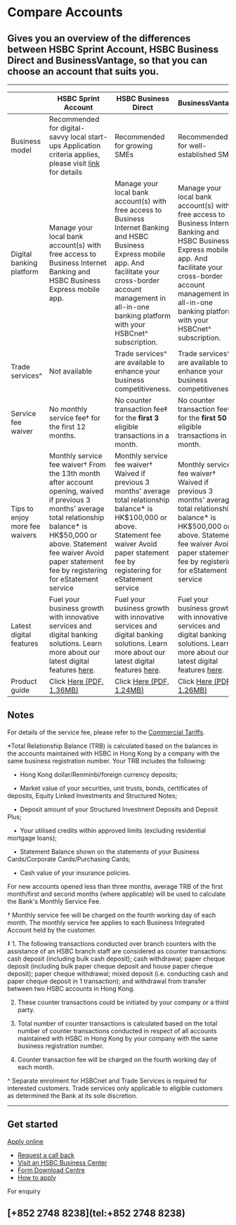 # Compare Accounts

## Gives you an overview of the differences between HSBC Sprint Account, HSBC Business Direct and BusinessVantage, so that you can choose an account that suits you.

---

|  | **HSBC Sprint Account** | **HSBC Business Direct** | **BusinessVantage** |
| --- | --- | --- | --- |
| Business model | Recommended for digital-savvy local start-ups  Application criteria applies, please visit [link](/en-gb/products/hsbc-sprint-account) for details | Recommended for growing SMEs | Recommended for well-established SMEs |
| Digital banking platform | Manage your local bank account(s) with free access to Business Internet Banking and HSBC Business Express mobile app. | Manage your local bank account(s) with free access to Business Internet Banking and HSBC Business Express mobile app. And facilitate your cross-border account management in all-in-one banking platform with your HSBCnet^ subscription. | Manage your local bank account(s) with free access to Business Internet Banking and HSBC Business Express mobile app. And facilitate your cross-border account management in all-in-one banking platform with your HSBCnet^ subscription. |
| Trade services^ | Not available | Trade services^ are available to enhance your business competitiveness. | Trade services^ are available to enhance your business competitiveness. |
| Service fee waiver | No monthly service fee† for the first 12 months. | No counter transaction fee‡ for the **first 3** eligible transactions in a month. | No counter transaction fee‡ for the **first 50** eligible transactions in a month. |
| Tips to enjoy more fee waivers | Monthly service fee waiver†  From the 13th month after account opening, waived if previous 3 months’ average total relationship balance\* is HK$50,000 or above.  Statement fee waiver  Avoid paper statement fee by registering for eStatement service | Monthly service fee waiver†  Waived if previous 3 months' average total relationship balance\* is HK$100,000 or above.  Statement fee waiver  Avoid paper statement fee by registering for eStatement service | Monthly service fee waiver†  Waived if previous 3 months' average total relationship balance\* is HK$500,000 or above.  Statement fee waiver  Avoid paper statement fee by registering for eStatement service |
| Latest digital features | Fuel your business growth with innovative services and digital banking solutions. Learn more about our latest digital features [here](/en-gb/products-and-solutions/digital). | Fuel your business growth with innovative services and digital banking solutions. Learn more about our latest digital features [here](/en-gb/products-and-solutions/digital). | Fuel your business growth with innovative services and digital banking solutions. Learn more about our latest digital features [here](/en-gb/products-and-solutions/digital). |
| Product guide | Click [Here (PDF, 1.36MB)](/-/media/media/hong-kong/pdfs/products/sprint-account-welcome-pack-en.pdf) | Click [Here (PDF, 1.24MB)](/-/media/media/hong-kong/pdfs/products/businessdirect-en.pdf) | Click [Here (PDF, 1.26MB)](/-/media/media/hong-kong/pdfs/products/businessvantage-en.pdf) |

## Notes

For details of the service fee, please refer to the [Commercial Tariffs](/en-gb/regulations/commercial-tariffs).

\*Total Relationship Balance (TRB) is calculated based on the balances in the accounts maintained with HSBC in Hong Kong by a company with the same business registration number. Your TRB includes the following:

  • Hong Kong dollar/Renminbi/foreign currency deposits;

  • Market value of your securities, unit trusts, bonds, certificates of deposits, Equity Linked Investments and Structured Notes;

  • Deposit amount of your Structured Investment Deposits and Deposit Plus;

  • Your utilised credits within approved limits (excluding residential mortgage loans);

  • Statement Balance shown on the statements of your Business Cards/Corporate Cards/Purchasing Cards;

  • Cash value of your insurance policies.

For new accounts opened less than three months, average TRB of the first month/first and second months (where applicable) will be used to calculate the Bank's Monthly Service Fee.

† Monthly service fee will be charged on the fourth working day of each month. The monthly service fee applies to each Business Integrated Account held by the customer.

‡ 1. The following transactions conducted over branch counters with the assistance of an HSBC branch staff are considered as counter transactions: cash deposit (including bulk cash deposit); cash withdrawal; paper cheque deposit (including bulk paper cheque deposit and house paper cheque deposit); paper cheque withdrawal; mixed deposit (i.e. conducting cash and paper cheque deposit in 1 transaction); and withdrawal from transfer between two HSBC accounts in Hong Kong.

2. These counter transactions could be initiated by your company or a third party.

3. Total number of counter transactions is calculated based on the total number of counter transactions conducted in respect of all accounts maintained with HSBC in Hong Kong by your company with the same business registration number.

4. Counter transaction fee will be charged on the fourth working day of each month.

^ Separate enrolment for HSBCnet and Trade Services is required for interested customers. Trade services only applicable to eligible customers as determined the Bank at its sole discretion.

---

## Get started

[Apply online](https://www.online-banking.business.hsbc.com.hk/portalserver/onboarding/account-opening)

* [Request a call back](/en-gb/arrange-a-call-back-bia?pid=HBHK:EHYS:EHYS:PS:CMB:DIG:PRO:0621:001:BIA)
* [Visit an HSBC Business Center](/en-gb/products/hsbc-business-centres)
* [Form Download Centre](/en-gb/help-centre/business-forms/account-services-forms)
* [How to apply](/en-gb/regulations/hsbc-business-direct-notes-terms-and-conditions)

For enquiry

## [+852 2748 8238](tel:+852 2748 8238)